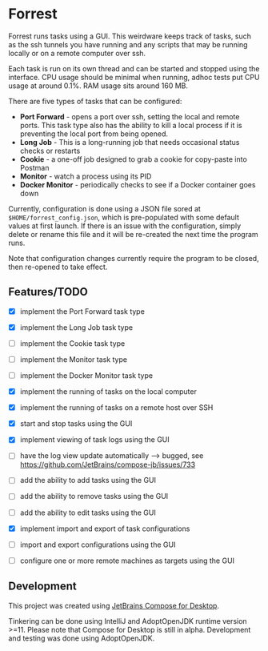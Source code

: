 Forrest
=======
Forrest runs tasks using a GUI. This weirdware keeps track of tasks, such as the ssh tunnels you have running and any scripts that
may be running locally or on a remote computer over ssh.

Each task is run on its own thread and can be started and stopped using the interface. 
CPU usage should be minimal when running, adhoc tests put CPU usage at around 0.1%. 
RAM usage sits around 160 MB. 

There are five types of tasks that can be configured:
* **Port Forward** - opens a port over ssh, setting the local and remote ports. This task type also has the 
  ability to kill a local process if it is preventing the local port from being opened. 
* **Long Job** - This is a long-running job that needs occasional status checks or restarts
* **Cookie** - a one-off job designed to grab a cookie for copy-paste into Postman
* **Monitor** - watch a process using its PID
* **Docker Monitor** - periodically checks to see if a Docker container goes down

Currently, configuration is done using a JSON file sored at `$HOME/forrest_config.json`, which is pre-populated with 
some default values at first launch. If there is an issue with the configuration, simply delete or rename this file and 
it will be re-created the next time the program runs.

Note that configuration changes currently require the program to be closed, then re-opened to take effect.

Features/TODO
-------------
- [x] implement the Port Forward task type
- [x] implement the Long Job task type
- [ ] implement the Cookie task type
- [ ] implement the Monitor task type
- [ ] implement the Docker Monitor task type
- [x] implement the running of tasks on the local computer
- [x] implement the running of tasks on a remote host over SSH
- [x] start and stop tasks using the GUI
- [x] implement viewing of task logs using the GUI
- [ ] have the log view update automatically --> bugged, see https://github.com/JetBrains/compose-jb/issues/733
- [ ] add the ability to add tasks using the GUI
- [ ] add the ability to remove tasks using the GUI
- [ ] add the ability to edit tasks using the GUI
- [x] implement import and export of task configurations
- [ ] import and export configurations using the GUI
- [ ] configure one or more remote machines as targets using the GUI


Development
-----------
This project was created using [JetBrains Compose for Desktop](https://www.jetbrains.com/lp/compose/).

Tinkering can be done using IntelliJ and AdoptOpenJDK runtime version >=11. Please note that Compose for Desktop is 
still in alpha. Development and testing was done using AdoptOpenJDK.
